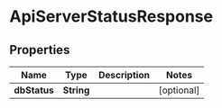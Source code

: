 

# ApiServerStatusResponse


## Properties

Name | Type | Description | Notes
------------ | ------------- | ------------- | -------------
**dbStatus** | **String** |  |  [optional]



